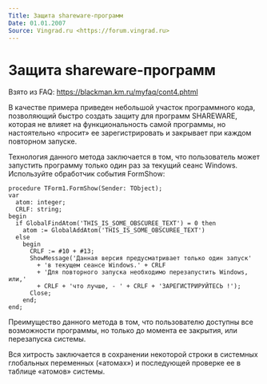 ```yaml
---
Title: Защита shareware-программ
Date: 01.01.2007
Source: Vingrad.ru <https://forum.vingrad.ru>
---
```



Защита shareware-программ
==========================

Взято из FAQ: <https://blackman.km.ru/myfaq/cont4.phtml>

В качестве примера приведен небольшой участок программного кода,
позволяющий быстро создать защиту для программ SHAREWARE,
которая не влияет на функциональность самой программы,
но настоятельно «просит» ее зарегистрировать и закрывает при каждом
повторном запуске.

Технология данного метода заключается в том, что пользователь
может запустить программу только один раз за текущий сеанс Windows.
Используйте обработчик события FormShow:

    procedure TForm1.FormShow(Sender: TObject);
    var
      atom: integer;
      CRLF: string;
    begin
      if GlobalFindAtom('THIS_IS_SOME_OBSCUREE_TEXT') = 0 then
        atom := GlobalAddAtom('THIS_IS_SOME_OBSCUREE_TEXT')
      else
        begin
          CRLF := #10 + #13;
          ShowMessage('Данная версия предусматривает только один запуск'
            + 'в текущем сеансе Windows.' + CRLF
            + 'Для повторного запуска необходимо перезапустить Windows, или,'
            + CRLF + 'что лучше, - ' + CRLF + 'ЗАРЕГИСТРИРУЙТЕСЬ !');
          Close;
        end;
    end;

Преимущество данного метода в том, что пользователю доступны все
возможности программы, но только до момента ее закрытия, или перезапуска
системы.

Вся хитрость заключается в сохранении некоторой строки в системных
глобальных переменных («атомах») и последующей проверке ее в таблице
«атомов» системы.

